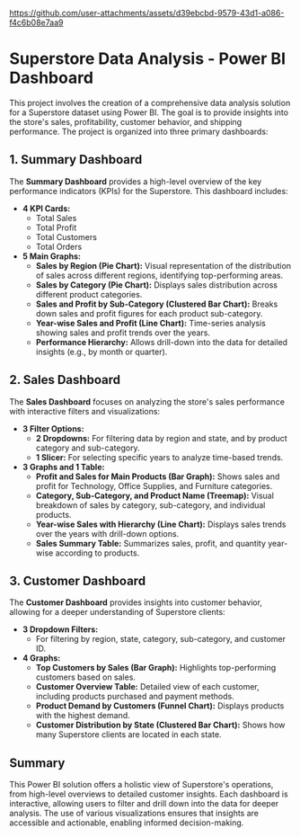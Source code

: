 https://github.com/user-attachments/assets/d39ebcbd-9579-43d1-a086-f4c6b08e7aa9

# Superstore Data Analysis - Power BI Dashboard

This project involves the creation of a comprehensive data analysis solution for a Superstore dataset using Power BI. The goal is to provide insights into the store's sales, profitability, customer behavior, and shipping performance. The project is organized into three primary dashboards:

## 1. Summary Dashboard
The **Summary Dashboard** provides a high-level overview of the key performance indicators (KPIs) for the Superstore. This dashboard includes:
- **4 KPI Cards:**
  - Total Sales
  - Total Profit
  - Total Customers
  - Total Orders
- **5 Main Graphs:**
  - **Sales by Region (Pie Chart):** Visual representation of the distribution of sales across different regions, identifying top-performing areas.
  - **Sales by Category (Pie Chart):** Displays sales distribution across different product categories.
  - **Sales and Profit by Sub-Category (Clustered Bar Chart):** Breaks down sales and profit figures for each product sub-category.
  - **Year-wise Sales and Profit (Line Chart):** Time-series analysis showing sales and profit trends over the years.
  - **Performance Hierarchy:** Allows drill-down into the data for detailed insights (e.g., by month or quarter).

## 2. Sales Dashboard
The **Sales Dashboard** focuses on analyzing the store's sales performance with interactive filters and visualizations:
- **3 Filter Options:**
  - **2 Dropdowns:** For filtering data by region and state, and by product category and sub-category.
  - **1 Slicer:** For selecting specific years to analyze time-based trends.
- **3 Graphs and 1 Table:**
  - **Profit and Sales for Main Products (Bar Graph):** Shows sales and profit for Technology, Office Supplies, and Furniture categories.
  - **Category, Sub-Category, and Product Name (Treemap):** Visual breakdown of sales by category, sub-category, and individual products.
  - **Year-wise Sales with Hierarchy (Line Chart):** Displays sales trends over the years with drill-down options.
  - **Sales Summary Table:** Summarizes sales, profit, and quantity year-wise according to products.

## 3. Customer Dashboard
The **Customer Dashboard** provides insights into customer behavior, allowing for a deeper understanding of Superstore clients:
- **3 Dropdown Filters:**
  - For filtering by region, state, category, sub-category, and customer ID.
- **4 Graphs:**
  - **Top Customers by Sales (Bar Graph):** Highlights top-performing customers based on sales.
  - **Customer Overview Table:** Detailed view of each customer, including products purchased and payment methods.
  - **Product Demand by Customers (Funnel Chart):** Displays products with the highest demand.
  - **Customer Distribution by State (Clustered Bar Chart):** Shows how many Superstore clients are located in each state.

## Summary
This Power BI solution offers a holistic view of Superstore's operations, from high-level overviews to detailed customer insights. Each dashboard is interactive, allowing users to filter and drill down into the data for deeper analysis. The use of various visualizations ensures that insights are accessible and actionable, enabling informed decision-making.

